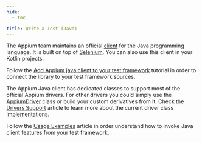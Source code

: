 ```yaml
---
hide:
  - toc

title: Write a Test (Java)
---
```


The Appium team maintains an official [client](https://github.com/appium/java-client) for the Java programming language.
It is built on top of [Selenium](https://github.com/SeleniumHQ/selenium).
You can also use this client in your Kotlin projects.

Follow the [Add Appium java client to your test framework](https://github.com/appium/java-client#add-appium-java-client-to-your-test-framework)
tutorial in order to connect the library to your test framework sources.

The Appium Java client has dedicated classes to support most of the official Appium drivers. For other drivers
you could simply use the [AppiumDriver](https://github.com/appium/java-client/blob/master/src/main/java/io/appium/java_client/AppiumDriver.java) class
or build your custom derivatives from it. Check the [Drivers Support](https://github.com/appium/java-client#drivers-support)
article to learn more about the current driver class implementations.

Follow the [Usage Examples](https://github.com/appium/java-client#usage-examples) article in order understand
how to invoke Java client features from your test framework.
